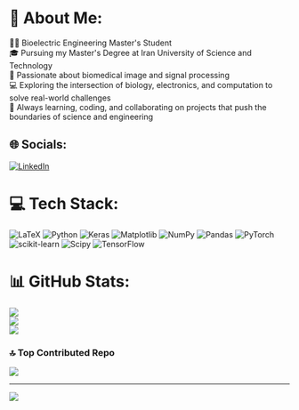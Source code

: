 # 💫 About Me:
👨‍🔧 Bioelectric Engineering Master's Student<br>🎓 Pursuing my Master's Degree at Iran University of Science and Technology<br>🔬 Passionate about biomedical image and signal processing<br>💻 Exploring the intersection of biology, electronics, and computation to solve real-world challenges<br>🚀 Always learning, coding, and collaborating on projects that push the boundaries of science and engineering


## 🌐 Socials:
[![LinkedIn](https://img.shields.io/badge/LinkedIn-%230077B5.svg?logo=linkedin&logoColor=white)](https://linkedin.com/in/https://www.linkedin.com/in/saeed-chamani/) 

# 💻 Tech Stack:
![LaTeX](https://img.shields.io/badge/latex-%23008080.svg?style=for-the-badge&logo=latex&logoColor=white) ![Python](https://img.shields.io/badge/python-3670A0?style=for-the-badge&logo=python&logoColor=ffdd54) ![Keras](https://img.shields.io/badge/Keras-%23D00000.svg?style=for-the-badge&logo=Keras&logoColor=white) ![Matplotlib](https://img.shields.io/badge/Matplotlib-%23ffffff.svg?style=for-the-badge&logo=Matplotlib&logoColor=black) ![NumPy](https://img.shields.io/badge/numpy-%23013243.svg?style=for-the-badge&logo=numpy&logoColor=white) ![Pandas](https://img.shields.io/badge/pandas-%23150458.svg?style=for-the-badge&logo=pandas&logoColor=white) ![PyTorch](https://img.shields.io/badge/PyTorch-%23EE4C2C.svg?style=for-the-badge&logo=PyTorch&logoColor=white) ![scikit-learn](https://img.shields.io/badge/scikit--learn-%23F7931E.svg?style=for-the-badge&logo=scikit-learn&logoColor=white) ![Scipy](https://img.shields.io/badge/SciPy-%230C55A5.svg?style=for-the-badge&logo=scipy&logoColor=%white) ![TensorFlow](https://img.shields.io/badge/TensorFlow-%23FF6F00.svg?style=for-the-badge&logo=TensorFlow&logoColor=white)
# 📊 GitHub Stats:
![](https://github-readme-stats.vercel.app/api?username=saeedchamani&theme=dark&hide_border=false&include_all_commits=false&count_private=false)<br/>
![](https://github-readme-streak-stats.herokuapp.com/?user=saeedchamani&theme=dark&hide_border=false)<br/>
![](https://github-readme-stats.vercel.app/api/top-langs/?username=saeedchamani&theme=dark&hide_border=false&include_all_commits=false&count_private=false&layout=compact)

### 🔝 Top Contributed Repo
![](https://github-contributor-stats.vercel.app/api?username=saeedchamani&limit=5&theme=dark&combine_all_yearly_contributions=true)

---
[![](https://visitcount.itsvg.in/api?id=saeedchamani&icon=0&color=0)](https://visitcount.itsvg.in)

<!-- Proudly created with GPRM ( https://gprm.itsvg.in ) -->
